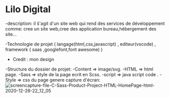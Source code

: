 # Lilo Digital

 -description:
     il š'agit d'un site web qui rend des services de développement comme: cree un site web,cree des application bureau,hébergement des site...

 -Technologie de projet ( langage(html,css,javascript) , editeur(vscode) , framework ( saas ,googlefont,font awesome) )
 
 
 - Credit :  mon design

 -Structure du dossier de projet:
  -Content => image/svg.
  -HTML => html page.
  -Sass => style de la page ecrit en Scss.
  -script => java script code .
  -Style => css du page genere
 capture d'écran:
![screencapture-file-C-Sass-Product-Project-HTML-HomePage-html-2020-12-28-22_12_05](https://user-images.githubusercontent.com/76702502/103244034-fa974000-495b-11eb-8378-3e558ffe7828.png)

